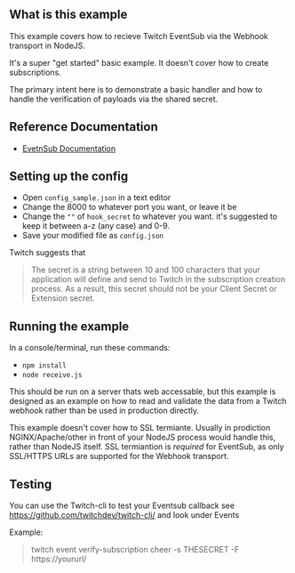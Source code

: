 ## What is this example

This example covers how to recieve Twitch EventSub via the Webhook transport in NodeJS.

It's a super "get started" basic example. It doesn't cover how to create subscriptions.

The primary intent here is to demonstrate a basic handler and how to handle the verification of payloads via the shared secret.

## Reference Documentation

- [EvetnSub Documentation](https://dev.twitch.tv/docs/eventsub)

## Setting up the config

- Open `config_sample.json` in a text editor
- Change the 8000 to whatever port you want, or leave it be
- Change the `""` of `hook_secret` to whatever you want. it's suggested to keep it between a-z (any case) and 0-9.
- Save your modified file as `config.json`

Twitch suggests that 

> The secret is a string between 10 and 100 characters that your application will define and send to Twitch in the subscription creation process. As a result, this secret should not be your Client Secret or Extension secret.

## Running the example

In a console/terminal, run these commands:

- `npm install`
- `node receive.js`

This should be run on a server thats web accessable, but this example is designed as an example on how to read and validate the data from a Twitch webhook rather than be used in production directly.

This example doesn't cover how to SSL termiante. Usually in prodiction NGINX/Apache/other in front of your NodeJS process would handle this, rather than NodeJS itself.
SSL termiantion is _required_ for EventSub, as only SSL/HTTPS URLs are supported for the Webhook transport.

## Testing

You can use the Twitch-cli to test your Eventsub callback see https://github.com/twitchdev/twitch-cli/ and look under Events

Example:

> twitch event verify-subscription cheer -s THESECRET -F https://yoururl/
